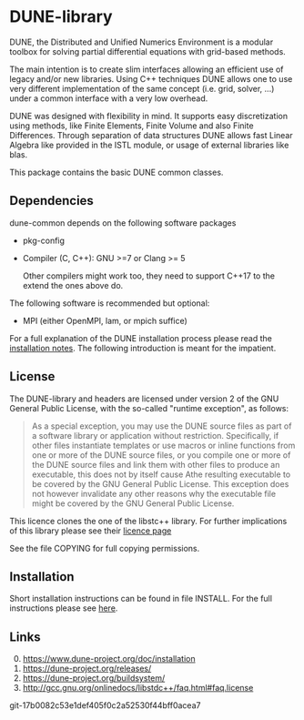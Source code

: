 DUNE-library
============

DUNE, the Distributed and Unified Numerics Environment is a modular toolbox
for solving partial differential equations with grid-based methods.

The main intention is to create slim interfaces allowing an efficient use of
legacy and/or new libraries. Using C++ techniques DUNE allows one to use very
different implementation of the same concept (i.e. grid, solver, ...) under
a common interface with a very low overhead.

DUNE was designed with flexibility in mind. It supports easy discretization
using methods, like Finite Elements, Finite Volume and also Finite
Differences. Through separation of data structures DUNE allows fast Linear
Algebra like provided in the ISTL module, or usage of external libraries
like blas.

This package contains the basic DUNE common classes.

Dependencies
------------

dune-common depends on the following software packages

- pkg-config
- Compiler (C, C++): GNU >=7 or Clang >= 5

  Other compilers might work too, they need to support C++17 to the extend the
  ones above do.

The following software is recommended but optional:

- MPI (either OpenMPI, lam, or mpich suffice)

For a full explanation of the DUNE installation process please read
the [installation notes][installation]. The following introduction is meant for
the impatient.

License
-------

The DUNE-library and headers are licensed under version 2 of the GNU
General Public License, with the so-called "runtime exception", as
follows:

> As a special exception, you may use the DUNE source files as part
> of a software library or application without restriction.
> Specifically, if other files instantiate templates or use macros or
> inline functions from one or more of the DUNE source files, or you
> compile one or more of the DUNE source files and link them with
> other files to produce an executable, this does not by itself cause
> Athe resulting executable to be covered by the GNU General Public
> License.  This exception does not however invalidate any other
> reasons why the executable file might be covered by the GNU General
> Public License.

This licence clones the one of the libstc++ library. For further
implications of this library please see their [licence page][licence]

See the file COPYING for full copying permissions.

Installation
------------

Short installation instructions can be found in file INSTALL. For the
full instructions please see [here][installation].

Links
-----

0. https://www.dune-project.org/doc/installation
1. https://dune-project.org/releases/
2. https://dune-project.org/buildsystem/
3. http://gcc.gnu.org/onlinedocs/libstdc++/faq.html#faq.license

[installation]: https://www.dune-project.org/doc/installation
[licence]: http://gcc.gnu.org/onlinedocs/libstdc++/faq.html#faq.license

git-17b0082c53e1def405f0c2a52530f44bff0acea7
